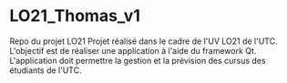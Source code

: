 LO21_Thomas_v1
==============

Repo du projet LO21
Projet réalisé dans le cadre de l'UV LO21 de l'UTC.
L'objectif est de réaliser une application à l'aide du framework Qt.
L'application doit permettre la gestion et la prévision des cursus des étudiants de l'UTC.
